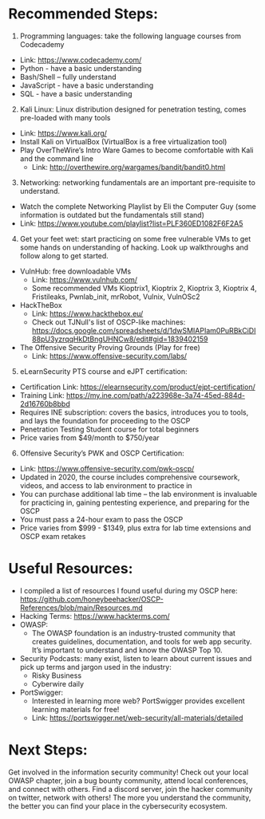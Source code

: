 # Recommended Steps:
1.	Programming languages: take the following language courses from Codecademy
-	Link: https://www.codecademy.com/ 
-	Python - have a basic understanding
-	Bash/Shell – fully understand 
-	JavaScript - have a basic understanding
-	SQL - have a basic understanding
2.	Kali Linux: Linux distribution designed for penetration testing, comes pre-loaded with many tools
-	Link: https://www.kali.org/ 
-	Install Kali on VirtualBox (VirtualBox is a free virtualization tool)
-	Play OverTheWire’s Intro Ware Games to become comfortable with Kali and the command line
    - Link: http://overthewire.org/wargames/bandit/bandit0.html
3.	Networking: networking fundamentals are an important pre-requisite to understand. 
-	Watch the complete Networking Playlist by Eli the Computer Guy (some information is outdated but the fundamentals still stand) 
- Link: https://www.youtube.com/playlist?list=PLF360ED1082F6F2A5
4.	Get your feet wet: start practicing on some free vulnerable VMs to get some hands on understanding of hacking. Look up walkthroughs and follow along to get started. 
-	VulnHub: free downloadable VMs
    - Link: https://www.vulnhub.com/ 
    - Some recommended VMs Kioptrix1, Kioptrix 2, Kioptrix 3, Kioptrix 4, Fristileaks, Pwnlab_init, mrRobot, Vulnix, VulnOSc2
-	HackTheBox 
    - Link: https://www.hackthebox.eu/ 
    - Check out TJNull's list of OSCP-like machines: https://docs.google.com/spreadsheets/d/1dwSMIAPIam0PuRBkCiDI88pU3yzrqqHkDtBngUHNCw8/edit#gid=1839402159
- The Offensive Security Proving Grounds (Play for free) 
    - Link: https://www.offensive-security.com/labs/ 
5.	eLearnSecurity PTS course and eJPT certification: 
-	Certification Link: https://elearnsecurity.com/product/ejpt-certification/ 
-	Training Link: https://my.ine.com/path/a223968e-3a74-45ed-884d-2d16760b8bbd
-	Requires INE subscription: covers the basics, introduces you to tools, and lays the foundation for proceeding to the OSCP
-	Penetration Testing Student course for total beginners
-	Price varies from $49/month to $750/year
6.	Offensive Security’s PWK and OSCP Certification:
-	Link: https://www.offensive-security.com/pwk-oscp/ 
-	Updated in 2020, the course includes comprehensive coursework, videos, and access to lab environment to practice in
-	You can purchase additional lab time – the lab environment is invaluable for practicing in, gaining pentesting experience, and preparing for the OSCP
-	You must pass a 24-hour exam to pass the OSCP
-	Price varies from $999 - $1349, plus extra for lab time extensions and OSCP exam retakes

# Useful Resources:
-   I compiled a list of resources I found useful during my OSCP here: https://github.com/honeybeehacker/OSCP-References/blob/main/Resources.md
-	Hacking Terms: https://www.hackterms.com/ 
-	OWASP: 
    - The OWASP foundation is an industry-trusted community that creates guidelines, documentation, and tools for web app security. It’s important to understand and know the OWASP Top 10. 
-	Security Podcasts: many exist, listen to learn about current issues and pick up terms and jargon used in the industry:
    - Risky Business 
    - Cyberwire daily 
-   PortSwigger:
    - Interested in learning more web? PortSwigger provides excellent learning materials for free!
    - Link: https://portswigger.net/web-security/all-materials/detailed

# Next Steps:
Get involved in the information security community! Check out your local OWASP chapter, join a bug bounty community, attend local conferences, and connect with others. Find a discord server, join the hacker community on twitter, network with others! The more you understand the community, the better you can find your place in the cybersecurity ecosystem. 
